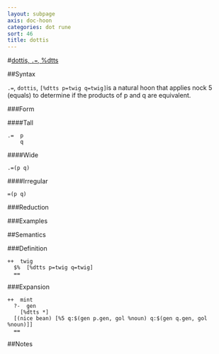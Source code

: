 ```yaml
---
layout: subpage
axis: doc-hoon
categories: dot rune
sort: 46
title: dottis
---
```





#[dottis, `.=`, %dtts](#dtts)

##Syntax

`.=`, `dottis`, `[%dtts p=twig q=twig]`is a natural hoon that applies nock 5 (equals) to determine if the products of p and q are equivalent.

###Form

####Tall

    .=  p
        q

####Wide

    .=(p q)

####Irregular

    =(p q)

###Reduction

###Examples

##Semantics

###Definition

    ++  twig  
      $%  [%dtts p=twig q=twig]
      ==

###Expansion

    ++  mint
      ?-  gen
        [%dtts *]
      [(nice bean) [%5 q:$(gen p.gen, gol %noun) q:$(gen q.gen, gol %noun)]]
      ==

##Notes
